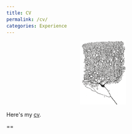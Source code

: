 ```yaml
---
title: CV
permalink: /cv/
categories: Experience
---
```


<figure><center>
  <img width="120" src="/images/Purkinje_cell_by_Cajal.png" data-action="zoom"/>
</center></figure>

Here's my [cv](https://bjmedina.github.io/images/pdf/bjm_cv.pdf).

==